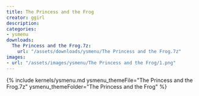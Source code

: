 ```yaml
---
title: The Princess and the Frog
creator: ggirl
description: 
categories:
- ysmenu
downloads:
  The Princess and the Frog.7z:
    url: "/assets/downloads/ysmenu/The Princess and the Frog.7z"
images:
- url: "/assets/images/ysmenu/The Princess and the Frog/1.png"
---
```


{% include kernels/ysmenu.md ysmenu_themeFile="The Princess and the Frog.7z" ysmenu_themeFolder="The Princess and the Frog" %}
